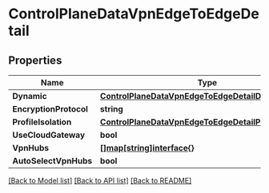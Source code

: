# ControlPlaneDataVpnEdgeToEdgeDetail

## Properties

Name | Type | Description | Notes
------------ | ------------- | ------------- | -------------
**Dynamic** | [**ControlPlaneDataVpnEdgeToEdgeDetailDynamic**](control_plane_data_vpn_edgeToEdgeDetail_dynamic.md) |  | [optional] 
**EncryptionProtocol** | **string** |  | [optional] 
**ProfileIsolation** | [**ControlPlaneDataVpnEdgeToEdgeDetailProfileIsolation**](control_plane_data_vpn_edgeToEdgeDetail_profileIsolation.md) |  | [optional] 
**UseCloudGateway** | **bool** |  | [optional] 
**VpnHubs** | [**[]map[string]interface{}**](map[string]interface{}.md) |  | [optional] 
**AutoSelectVpnHubs** | **bool** |  | [optional] 

[[Back to Model list]](../README.md#documentation-for-models) [[Back to API list]](../README.md#documentation-for-api-endpoints) [[Back to README]](../README.md)


